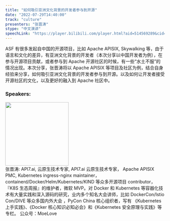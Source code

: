 ```yaml
---
title: "如何吸引亚洲文化背景的开发者参与到开源"
date: "2022-07-29T14:40:00"
track: "culture"
presenters: "张晋涛"
stype: "中文演讲"
speechLink: "https://player.bilibili.com/player.html?aid=514569289&cid=806217975&page=1"
---
```

ASF 有很多发起自中国的开源项目，比如 Apache APISIX, Skywalking 等，由于语言和文化的差异，有亚洲文化背景的开发者（本次分享以中国开发者为例），在参与开源项目贡献，或者参与到 Apache 开源社区的时候，有一些“水土不服”的情况出现。本次分享，张晋涛将以 Apache APISIX 等项目及社区为例，结合自身经验来分享，如何吸引亚洲文化背景的开发者参与到开源。以及如何让开发者接受开源社区的文化，以及更好的融入到 Apache 社区中。
 ### Speakers: 
 <img src="images/speaker/1127.png" width="200" /><br>张晋涛: API7.ai, 云原生技术专家, API7.ai 云原生技术专家， Apache APISIX PMC, Kubernetes ingress-nginx maintainer，containerd/Docker/Helm/Kubernetes/KIND 等众多开源项目 contributor， 『K8S 生态周报』的维护者，微软 MVP。对 Docker 和 Kubernetes 等容器化技术有大量实践和深入源码的研究，业内多个知名大会讲师，比如 DockerCon/Istio Con/DIVE 等众多国内外大会 ，PyCon China 核心组织者，写有 《Kubernetes 上手实践》、《Docker 核心知识必知必会》和《Kubernetes 安全原理与实践》等专栏。 公众号：MoeLove

 